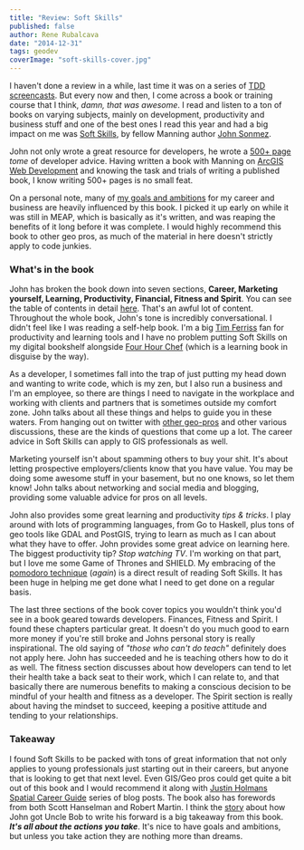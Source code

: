 ```yaml
---
title: "Review: Soft Skills"
published: false
author: Rene Rubalcava
date: "2014-12-31"
tags: geodev
coverImage: "soft-skills-cover.jpg"
---
```


I haven't done a review in a while, last time it was on a series of [TDD screencasts](https://odoe.net/blog/review-tdd-screencasts/). But every now and then, I come across a book or training course that I think, _damn, that was awesome_. I read and listen to a ton of books on varying subjects, mainly on development, productivity and business stuff and one of the best ones I read this year and had a big impact on me was [Soft Skills](http://manning.com/sonmez/?a_aid=rrubalcava), by fellow Manning author [John Sonmez](http://simpleprogrammer.com/about-me/).

John not only wrote a great resource for developers, he wrote a [500+ page](http://manning.com/sonmez/excerpt_contents.html) _tome_ of developer advice. Having written a book with Manning on [ArcGIS Web Development](http://manning.com/rubalcava/?a_aid=rrubalcava) and knowing the task and trials of writing a published book, I know writing 500+ pages is no small feat.

On a personal note, many of [my goals and ambitions](https://odoe.net/blog/2015-goals-getting-real/) for my career and business are heavily influenced by this book. I picked it up early on while it was still in MEAP, which is basically as it's written, and was reaping the benefits of it long before it was complete. I would highly recommend this book to other geo pros, as much of the material in here doesn't strictly apply to code junkies.

### What's in the book

John has broken the book down into seven sections, **Career, Marketing yourself, Learning, Productivity, Financial, Fitness and Spirit**. You can see the table of contents in detail [here](http://manning.com/sonmez/excerpt_contents.html). That's an awful lot of content. Throughout the whole book, John's tone is incredibly conversational. I didn't feel like I was reading a self-help book. I'm a big [Tim Ferriss](http://fourhourworkweek.com/blog/) fan for productivity and learning tools and I have no problem putting Soft Skills on my digital bookshelf alongside [Four Hour Chef](http://fourhourworkweek.com/overview-the-4-hour-chef/) (which is a learning book in disguise by the way).

As a developer, I sometimes fall into the trap of just putting my head down and wanting to write code, which is my zen, but I also run a business and I'm an employee, so there are things I need to navigate in the workplace and working with clients and partners that is sometimes outside my comfort zone. John talks about all these things and helps to guide you in these waters. From hanging out on twitter with [other geo-pros](https://twitter.com/search?q=%23gistribe&src=typd) and other various discussions, these are the kinds of questions that come up a lot. The career advice in Soft Skills can apply to GIS professionals as well.

Marketing yourself isn't about spamming others to buy your shit. It's about letting prospective employers/clients know that you have value. You may be doing some awesome stuff in your basement, but no one knows, so let them know! John talks about networking and social media and blogging, providing some valuable advice for pros on all levels.

John also provides some great learning and productivity _tips & tricks_. I play around with lots of programming languages, from Go to Haskell, plus tons of geo tools like GDAL and PostGIS, trying to learn as much as I can about what they have to offer. John provides some great advice on learning here. The biggest productivity tip? _Stop watching TV_. I'm working on that part, but I love me some Game of Thrones and SHIELD. My embracing of the [pomodoro technique](http://pomodorotechnique.com/) (_again_) is a direct result of reading Soft Skills. It has been huge in helping me get done what I need to get done on a regular basis.

The last three sections of the book cover topics you wouldn't think you'd see in a book geared towards developers. Finances, Fitness and Spirit. I found these chapters particular great. It doesn't do you much good to earn more money if you're still broke and Johns personal story is really inspirational. The old saying of _"those who can't do teach"_ definitely does not apply here. John has succeeded and he is teaching others how to do it as well. The fitness section discusses about how developers can tend to let their health take a back seat to their work, which I can relate to, and that basically there are numerous benefits to making a conscious decision to be mindful of your health and fitness as a developer. The Spirit section is really about having the mindset to succeed, keeping a positive attitude and tending to your relationships.

### Takeaway

I found Soft Skills to be packed with tons of great information that not only applies to young professionals just starting out in their careers, but anyone that is looking to get that next level. Even GIS/Geo pros could get quite a bit out of this book and I would recommend it along with [Justin Holmans Spatial Career Guide](http://www.justinholman.com/2012/03/28/spatial-career-guide-for-undergrads-currently-studying-gis/) series of blog posts. The book also has forewords from both Scott Hanselman and Robert Martin. I think the [story](http://simpleprogrammer.com/2014/12/15/got-robert-uncle-bob-martin-write-foreword-book/) about how John got Uncle Bob to write his forward is a big takeaway from this book. **_It's all about the actions you take_**. It's nice to have goals and ambitions, but unless you take action they are nothing more than dreams.
